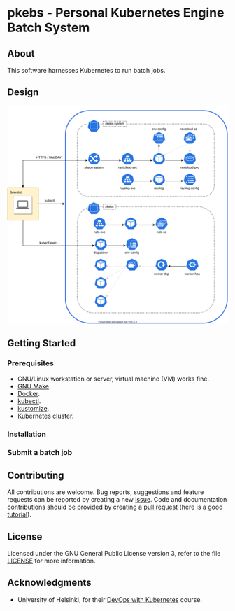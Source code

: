 # pkebs - Personal Kubernetes Engine Batch System

## About

This software harnesses Kubernetes to run batch jobs.

## Design

![k8s design](./doc/design.svg)

## Getting Started

### Prerequisites

* GNU/Linux workstation or server, virtual machine (VM) works fine.
* [GNU Make](https://docs.docker.com/get-docker/).
* [Docker](https://docs.docker.com/get-docker/).
* [kubectl](https://kubernetes.io/docs/tasks/tools/).
* [kustomize](https://kubectl.docs.kubernetes.io/installation/kustomize/).
* Kubernetes cluster.

### Installation

### Submit a batch job

## Contributing

All contributions are welcome. Bug reports, suggestions and feature
requests can be reported by creating a new
[issue](https://github.com/ptrktn/pkebs/issues). Code and
documentation contributions should be provided by creating a [pull
request](https://github.com/ptrktn/pkebs/pulls) (here is a good
[tutorial](https://www.dataschool.io/how-to-contribute-on-github/)).

## License

Licensed under the GNU General Public License version 3, refer to the
file [LICENSE](LICENSE) for more information.

## Acknowledgments

* University of Helsinki, for their [DevOps with Kubernetes](https://devopswithkubernetes.com/) course.
